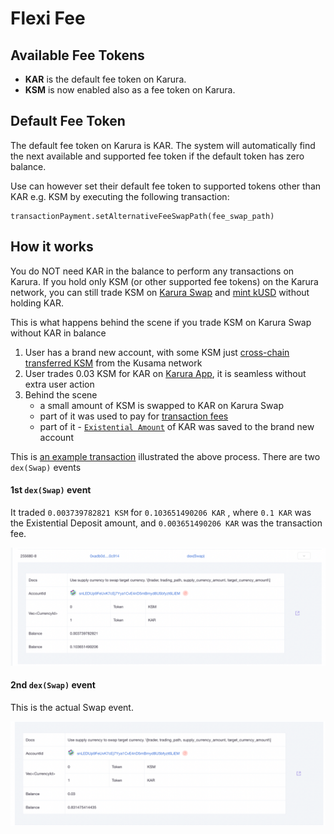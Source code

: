 # Flexi Fee

## Available Fee Tokens

* **KAR** is the default fee token on Karura. 
* **KSM** is now enabled also as a fee token on Karura.

## Default Fee Token

The default fee token on Karura is KAR. The system will automatically find the next available and supported fee token if the default token has zero balance. 

Use can however set their default fee token to supported tokens other than KAR e.g. KSM by executing the following transaction:

```text
transactionPayment.setAlternativeFeeSwapPath(fee_swap_path)
```

## How it works

You do NOT need KAR in the balance to perform any transactions on Karura. If you hold only KSM \(or other supported fee tokens\) on the Karura network, you can still trade KSM on [Karura Swap](swap/) and [mint kUSD](kusd-stablecoin/mint-kusd.md) without holding KAR.

This is what happens behind the scene if you trade KSM on Karura Swap without KAR in balance

1. User has a brand new account, with some KSM just [cross-chain transferred KSM](inter-kusama-transfer.md) from the Kusama network
2. User trades 0.03 KSM for KAR on [Karura App](https://apps.karura.network/swap), it is seamless without extra user action
3. Behind the scene 
   * a small amount of KSM is swapped to KAR on Karura Swap 
   * part of it was used to pay for [transaction fees](../get-started/transaction-fees.md)
   * part of it - [`Existential Amount`](../get-started/karura-account/#existential-deposit) of KAR was saved to the brand new account

This is [an example transaction](https://karura.subscan.io/extrinsic/255680-3) illustrated the above process. There are two `dex(Swap)` events

#### 1st `dex(Swap)` event 

It traded `0.003739782821 KSM`  for `0.103651490206 KAR` , where `0.1 KAR` was the Existential Deposit amount, and `0.003651490206 KAR` was the transaction fee.

![](../../.gitbook/assets/screen-shot-2021-08-03-at-12.33.28-pm.png)

#### 2nd `dex(Swap)` event

This is the actual Swap event.

![](../../.gitbook/assets/screen-shot-2021-08-03-at-12.33.33-pm.png)



